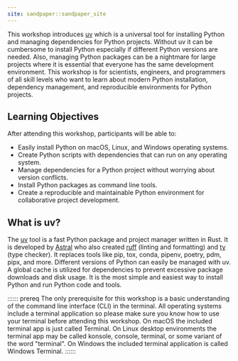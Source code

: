 ```yaml
---
site: sandpaper::sandpaper_site
---
```


This workshop introduces [uv](https://docs.astral.sh/uv/) which is a universal tool for installing Python and managing dependencies for Python projects. Without uv it can be cumbersome to install Python especially if different Python versions are needed. Also, managing Python packages can be a nightmare for large projects where it is essential that everyone has the same development environment. This workshop is for scientists, engineers, and programmers of all skill levels who want to learn about modern Python installation, dependency management, and reproducible environments for Python projects.

## Learning Objectives

After attending this workshop, participants will be able to:

- Easily install Python on macOS, Linux, and Windows operating systems.
- Create Python scripts with dependencies that can run on any operating system.
- Manage dependencies for a Python project without worrying about version conflicts.
- Install Python packages as command line tools.
- Create a reproducible and maintainable Python environment for collaborative project development.

## What is uv?

The [uv](https://docs.astral.sh/uv/) tool is a fast Python package and project manager written in Rust. It is developed by [Astral](https://astral.sh/) who also created [ruff](https://docs.astral.sh/ruff/) (linting and formatting) and [ty](https://docs.astral.sh/ty/) (type checker). It replaces tools like pip, tox, conda, pipenv, poetry, pdm, pipx, and more. Different versions of Python can easily be managed with uv. A global cache is utilized for dependencies to prevent excessive package downloads and disk usage. It is the most simple and easiest way to install Python and run Python code and tools.

:::::: prereq
The only prerequisite for this workshop is a basic understanding of the command line interface (CLI) in the terminal. All operating systems include a terminal application so please make sure you know how to use your terminal before attending this workshop. On macOS the included terminal app is just called Terminal. On Linux desktop environments the terminal app may be called konsole, console, terminal, or some variant of the word "terminal". On Windows the included terminal application is called Windows Terminal.
::::::
